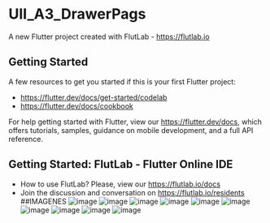 # UII_A3_DrawerPags

A new Flutter project created with FlutLab - https://flutlab.io

## Getting Started

A few resources to get you started if this is your first Flutter project:

- https://flutter.dev/docs/get-started/codelab
- https://flutter.dev/docs/cookbook

For help getting started with Flutter, view our
https://flutter.dev/docs, which offers tutorials,
samples, guidance on mobile development, and a full API reference.

## Getting Started: FlutLab - Flutter Online IDE

- How to use FlutLab? Please, view our https://flutlab.io/docs
- Join the discussion and conversation on https://flutlab.io/residents
##IMAGENES
![image](https://github.com/LBrandonC06/UII_A3_DrawerPags/assets/143548973/6f9cf47f-ee9c-4c21-8706-ed228378774d)
![image](https://github.com/LBrandonC06/UII_A3_DrawerPags/assets/143548973/77112eb2-3e5b-4ae9-8ca3-b9e7ebbd3996)
![image](https://github.com/LBrandonC06/UII_A3_DrawerPags/assets/143548973/04618130-1584-4710-b921-b51e8776e403)
![image](https://github.com/LBrandonC06/UII_A3_DrawerPags/assets/143548973/c426bd5f-d8aa-49a2-9bca-770288b93d08)
![image](https://github.com/LBrandonC06/UII_A3_DrawerPags/assets/143548973/01f3bbef-f6d6-40f4-b993-d71673d5d778)
![image](https://github.com/LBrandonC06/UII_A3_DrawerPags/assets/143548973/be6f6505-3353-41db-89d6-d33fd7c19b2b)
![image](https://github.com/LBrandonC06/UII_A3_DrawerPags/assets/143548973/56fb7372-e462-4aa7-83a2-36a088917546)
![image](https://github.com/LBrandonC06/UII_A3_DrawerPags/assets/143548973/2a07e03b-88a4-4325-8ba3-a43a219db5f9)
![image](https://github.com/LBrandonC06/UII_A3_DrawerPags/assets/143548973/004ca04b-38ea-493a-be77-535fec968a2f)
![image](https://github.com/LBrandonC06/UII_A3_DrawerPags/assets/143548973/19f7e377-108d-408e-9113-a155deff31cf)









